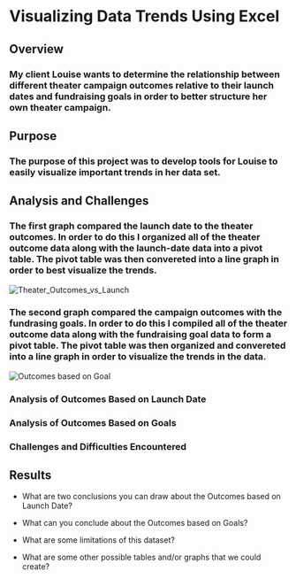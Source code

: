 # Visualizing Data Trends Using Excel

## Overview
### My client Louise wants to determine the relationship between different theater campaign outcomes relative to their launch dates and fundraising goals in order to better structure her own theater campaign. 


## Purpose
### The purpose of this project was to develop tools for Louise to easily visualize important trends in her data set.


## Analysis and Challenges
### The first graph compared the launch date to the theater outcomes. In order to do this I organized all of the theater outcome data along with the launch-date data into a pivot table. The pivot table was then convereted into a line graph in order to best visualize the trends.
![Theater_Outcomes_vs_Launch](https://user-images.githubusercontent.com/100374924/155846360-92eb2128-302d-4611-84cc-e57418bc50e3.png)


### The second graph compared the campaign outcomes with the fundrasing goals.  In order to do this I compiled all of the theater outcome data along with the fundraising goal data to form a pivot table. The pivot table was then organized and convereted into a line graph in order to visualize the trends in the data.
![Outcomes based on Goal](https://user-images.githubusercontent.com/100374924/155848333-d7802032-8190-4a61-abbd-eb4f48d94a6f.png)

### Analysis of Outcomes Based on Launch Date 

### Analysis of Outcomes Based on Goals

 
### Challenges and Difficulties Encountered


## Results

- What are two conclusions you can draw about the Outcomes based on Launch Date?

- What can you conclude about the Outcomes based on Goals?

- What are some limitations of this dataset?

- What are some other possible tables and/or graphs that we could create?

